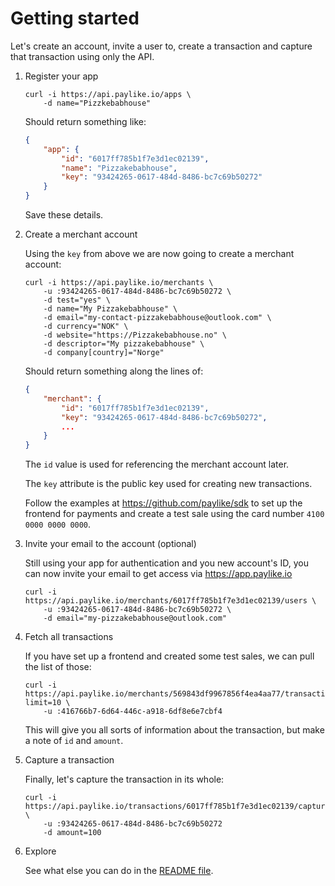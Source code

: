 # Getting started

Let's create an account, invite a user to, create a transaction and capture
that transaction using only the API.

1. Register your app

	```shell
	curl -i https://api.paylike.io/apps \
		-d name="Pizzkebabhouse"
	```

	Should return something like:

	```json
	{
		"app": {
			"id": "6017ff785b1f7e3d1ec02139",
			"name": "Pizzakebabhouse",
			"key": "93424265-0617-484d-8486-bc7c69b50272"
		}
	}
	```

	Save these details.

2. Create a merchant account

	Using the `key` from above we are now going to create a merchant account:

	```shell
	curl -i https://api.paylike.io/merchants \
		-u :93424265-0617-484d-8486-bc7c69b50272 \
		-d test="yes" \
		-d name="My Pizzakebabhouse" \
		-d email="my-contact-pizzakebabhouse@outlook.com" \
		-d currency="NOK" \
		-d website="https://Pizzakebabhouse.no" \
		-d descriptor="My pizzakebabhouse" \
		-d company[country]="Norge"
	```

	Should return something along the lines of:

	```json
	{
		"merchant": {
			"id": "6017ff785b1f7e3d1ec02139",
			"key": "93424265-0617-484d-8486-bc7c69b50272",
			...
		}
	}
	```

	The `id` value is used for referencing the merchant account later.

	The `key` attribute is the public key used for creating new transactions.

	Follow the examples at https://github.com/paylike/sdk to set up the
	frontend for payments and create a test sale using the card number `4100
	0000 0000 0000`.

3. Invite your email to the account (optional)

	Still using your app for authentication and you new account's ID, you can
	now invite your email to get access via https://app.paylike.io

	```shell
	curl -i https://api.paylike.io/merchants/6017ff785b1f7e3d1ec02139/users \
		-u :93424265-0617-484d-8486-bc7c69b50272 \
		-d email="my-pizzakebabhouse@outlook.com"
	```

4. Fetch all transactions

	If you have set up a frontend and created some test sales, we can pull the
	list of those:

	```shell
	curl -i https://api.paylike.io/merchants/569843df9967856f4ea4aa77/transactions?limit=10 \
		-u :416766b7-6d64-446c-a918-6df8e6e7cbf4
	```

	This will give you all sorts of information about the transaction, but
	make a note of `id` and `amount`.

5. Capture a transaction

	Finally, let's capture the transaction in its whole:

	```shell
	curl -i https://api.paylike.io/transactions/6017ff785b1f7e3d1ec02139/captures \
		-u :93424265-0617-484d-8486-bc7c69b50272
		-d amount=100
	```

6. Explore

	See what else you can do in the [README file](README.md).
